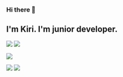 ### Hi there 👋

<!--
**kiri-91/kiri-91** is a ✨ _special_ ✨ repository because its `README.md` (this file) appears on your GitHub profile.

Here are some ideas to get you started:

- 🔭 I’m currently working on ...
- 🌱 I’m currently learning ...
- 👯 I’m looking to collaborate on ...
- 🤔 I’m looking for help with ...
- 💬 Ask me about ...
- 📫 How to reach me: ...
- 😄 Pronouns: ...
- ⚡ Fun fact: ...
-->
## I'm Kiri. I'm junior developer.

![](https://komarev.com/ghpvc/?username=kiri-91)
![](https://img.shields.io/twitter/follow/91_chankiri)

![](https://github-profile-summary-cards.vercel.app/api/cards/profile-details?username=kiri-91&theme=dracula)

![](https://github-readme-stats.vercel.app/api?username=kiri-91&count_private=true&show_icons=true&theme=dracula)
![](https://github-readme-stats.vercel.app/api/top-langs/?username=kiri-91&layout=compact&theme=dracula)

